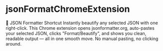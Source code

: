 # jsonFormatChromeExtension
🧩 JSON Formatter Shortcut Instantly beautify any selected JSON with one right-click. This Chrome extension opens jsonformatter.org, auto-pastes your selected JSON, clicks "Format/Beautify", and shows you clean, readable output — all in one smooth move. No manual pasting, no clicking around.
